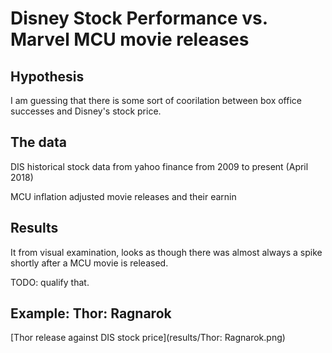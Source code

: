 # Disney Stock Performance vs. Marvel MCU movie releases

## Hypothesis 

I am guessing that there is some sort of coorilation between box office successes
and Disney's stock price.

## The data

DIS historical stock data from yahoo finance from 2009 to present (April 2018)

MCU inflation adjusted movie releases and their earnin

## Results

It from visual examination, looks as though there was almost always a spike shortly after a MCU movie is released.

TODO: qualify that.

## Example: Thor: Ragnarok

[Thor release against DIS stock price](results/Thor: Ragnarok.png)
